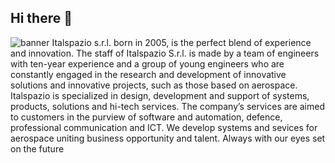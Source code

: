 ## Hi there 👋
![banner](https://media.licdn.com/dms/image/C4D1BAQFIL_dx_GcLhg/company-background_10000/0/1599491564185/italspaziosrl_cover?e=1723100400&v=beta&t=OwJ8_AbhvEQKHYjzdIA3hBguic4kusmO4bAOlGhdrAA)
Italspazio s.r.l. born in 2005, is the perfect blend of experience and innovation. The staff of Italspazio S.r.l. is made by a team of engineers with ten-year experience and a group of young engineers who are constantly engaged in the research and development of innovative solutions and innovative projects, such as those based on aerospace. 
Italspazio is specialized in design, development and support of systems, products, solutions and hi-tech services. The company’s services are aimed to customers in the purview of software and automation, defence, professional communication and ICT. We develop systems and sevices for aerospace uniting business opportunity and talent. Always with our eyes set on the future
<!--

**Here are some ideas to get you started:**

🙋‍♀️ A short introduction - what is your organization all about?
🌈 Contribution guidelines - how can the community get involved?
👩‍💻 Useful resources - where can the community find your docs? Is there anything else the community should know?
🍿 Fun facts - what does your team eat for breakfast?
🧙 Remember, you can do mighty things with the power of [Markdown](https://docs.github.com/github/writing-on-github/getting-started-with-writing-and-formatting-on-github/basic-writing-and-formatting-syntax)
-->
